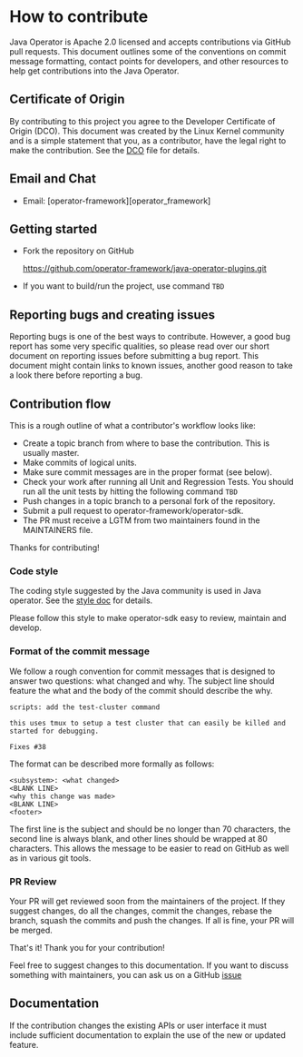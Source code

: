 # How to contribute

Java Operator is Apache 2.0 licensed and accepts contributions via GitHub pull requests. This document outlines some of the conventions on commit message formatting, contact points for developers, and other resources to help get contributions into the Java Operator.

## Certificate of Origin

By contributing to this project you agree to the Developer Certificate of
Origin (DCO). This document was created by the Linux Kernel community and is a
simple statement that you, as a contributor, have the legal right to make the
contribution. See the [DCO](DCO) file for details.

## Email and Chat

- Email: [operator-framework][operator_framework]  

## Getting started

- Fork the repository on GitHub

    https://github.com/operator-framework/java-operator-plugins.git

- If you want to build/run the project, use command
    `TBD`

## Reporting bugs and creating issues

Reporting bugs is one of the best ways to contribute. However, a good bug report has some very specific qualities, so please read over our short document on reporting issues before submitting a bug report. This document might contain links to known issues, another good reason to take a look there before reporting a bug.

## Contribution flow

This is a rough outline of what a contributor's workflow looks like:

- Create a topic branch from where to base the contribution. This is usually master.
- Make commits of logical units.
- Make sure commit messages are in the proper format (see below).
- Check your work after running all Unit and Regression Tests. You should run all the unit tests by hitting the following command
    `TBD`
- Push changes in a topic branch to a personal fork of the repository.
- Submit a pull request to operator-framework/operator-sdk.
- The PR must receive a LGTM from two maintainers found in the MAINTAINERS file.

Thanks for contributing!

### Code style

The coding style suggested by the Java community is used in Java operator. See the [style doc](https://google.github.io/styleguide/javaguide.html) for details.

Please follow this style to make operator-sdk easy to review, maintain and develop.

### Format of the commit message

We follow a rough convention for commit messages that is designed to answer two
questions: what changed and why. The subject line should feature the what and
the body of the commit should describe the why.

```
scripts: add the test-cluster command

this uses tmux to setup a test cluster that can easily be killed and started for debugging.

Fixes #38
```

The format can be described more formally as follows:

```
<subsystem>: <what changed>
<BLANK LINE>
<why this change was made>
<BLANK LINE>
<footer>
```

The first line is the subject and should be no longer than 70 characters, the second line is always blank, and other lines should be wrapped at 80 characters. This allows the message to be easier to read on GitHub as well as in various git tools.

### PR Review

Your PR will get reviewed soon from the maintainers of the project. If they suggest changes, do all the changes, commit the changes, rebase the branch, squash the commits and push the changes. If all is fine, your PR will be merged.

That's it! Thank you for your contribution!

Feel free to suggest changes to this documentation. If you want to discuss something with maintainers, you can ask us on a GitHub [issue](https://github.com/operator-framework/java-operator-plugins/issues)

## Documentation

If the contribution changes the existing APIs or user interface it must include sufficient documentation to explain the use of the new or updated feature. 
